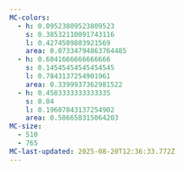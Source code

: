 ```yaml
---
MC-colors:
  - h: 0.09523809523809523
    s: 0.38532110091743116
    l: 0.4274509803921569
    area: 0.07334794863764485
  - h: 0.6041666666666666
    s: 0.14545454545454545
    l: 0.7843137254901961
    area: 0.3399937362981522
  - h: 0.4583333333333335
    s: 0.04
    l: 0.19607843137254902
    area: 0.586658315064203
MC-size:
  - 510
  - 765
MC-last-updated: 2025-08-20T12:36:33.772Z
---
```


